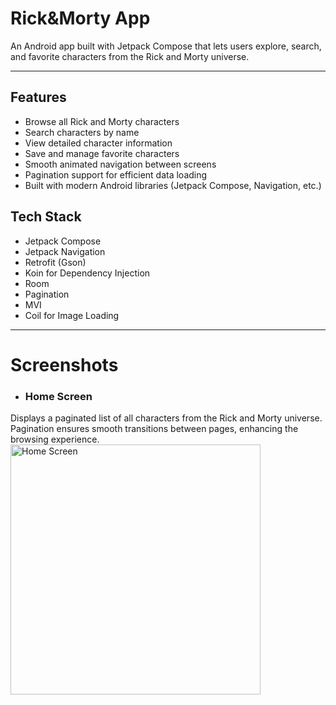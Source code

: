 # Rick&Morty App

An Android app built with Jetpack Compose that lets users explore, search, and favorite characters from the Rick and Morty universe. 
***
## Features
- Browse all Rick and Morty characters
- Search characters by name
- View detailed character information
- Save and manage favorite characters
- Smooth animated navigation between screens
- Pagination support for efficient data loading
- Built with modern Android libraries (Jetpack Compose, Navigation, etc.)

## Tech Stack
- Jetpack Compose  
- Jetpack Navigation
- Retrofit (Gson)  
- Koin for Dependency Injection
- Room 
- Pagination  
- MVI   
- Coil for Image Loading
***

# Screenshots
- ### Home Screen
Displays a paginated list of all characters from the Rick and Morty universe. Pagination ensures smooth transitions between pages, enhancing the browsing experience.
<img src="https://github.com/user-attachments/assets/67c324b9-faed-4153-923c-50203f667d0d" alt="Home Screen" width="400"/>
